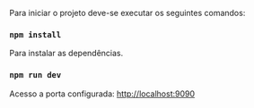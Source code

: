 Para iniciar o projeto deve-se executar os seguintes comandos:

### `npm install`
Para instalar as dependências.

### `npm run dev`
Acesso a porta configurada: [http://localhost:9090](http://localhost:9090)


